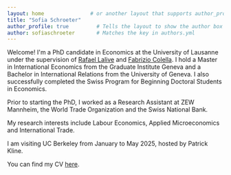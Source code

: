 ```yaml
---
layout: home               # or another layout that supports author_profile
title: "Sofia Schroeter"
author_profile: true         # Tells the layout to show the author box
author: sofiaschroeter       # Matches the key in authors.yml
---
```


Welcome! I'm a PhD candidate in Economics at the University of Lausanne under the supervision of [Rafael Lalive](https://sites.google.com/site/rafaellalive/) and [Fabrizio Colella](https://fabriziocolella.com/). 
I hold a Master in International Economics from the Graduate Institute Geneva and a Bachelor in International Relations from the University of Geneva. 
I also successfully completed the Swiss Program for Beginning Doctoral Students in Economics. 

Prior to starting the PhD, I worked as a Research Assistant at ZEW Mannheim, the World Trade Organization and the Swiss National Bank.

My research interests include Labour Economics, Applied Microeconomics and International Trade.

I am visiting UC Berkeley from January to May 2025, hosted by Patrick Kline.

You can find my CV [here](/cv/).
